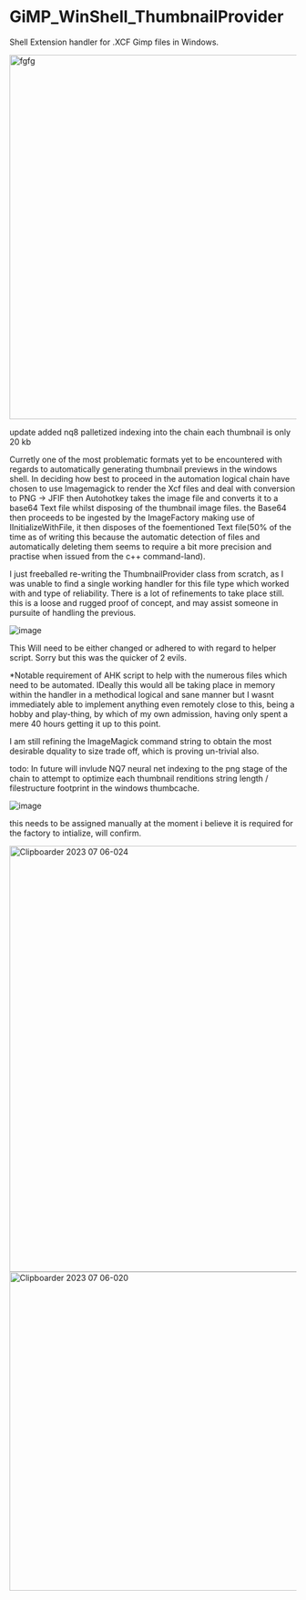 # GiMP_WinShell_ThumbnailProvider
Shell Extension handler for .XCF Gimp files in Windows.

<img width="640" alt="fgfg" src="https://github.com/wolfman616/GiMP_WinShell_ThumbnailProvider/assets/62726599/adb0c117-5cb7-465c-9c06-732b3fe53cbe">

update added nq8 palletized indexing  into the chain each thumbnail is only 20 kb

Curretly one of the most problematic formats yet to be encountered with regards to automatically generating thumbnail previews in the windows shell.
In deciding how best to proceed in the automation logical chain have chosen to use Imagemagick to render the Xcf files and deal with conversion to PNG -> JFIF then Autohotkey takes the image file and converts it to a base64 Text file whilst disposing of the thumbnail image files. the Base64 then proceeds to be ingested by the ImageFactory making use of IInitializeWithFile, it then disposes of the foementioned Text file(50% of the time as of writing this because the automatic detection of files and automatically deleting them seems to require a bit more precision and practise when issued from the c++ command-land). 

I just freeballed re-writing the ThumbnailProvider class from scratch, as I was unable to find a single working handler for this file type which worked with and type of reliability. There is a lot of refinements to take place still. this is a loose and rugged proof of concept, and may assist someone in pursuite of handling the previous.


![image](https://github.com/wolfman616/GiMP_WinShell_ThumbnailProvider/assets/62726599/22672782-56d6-4df1-a1a5-0b9dbd5c8c6b)

This Will need to be either changed or adhered to with regard to helper script. Sorry but this was the quicker of 2 evils.

*Notable requirement of AHK script to help with the numerous files which need to be automated. IDeally this would all be taking place in memory within the handler in a methodical logical and sane manner but I wasnt immediately able to implement anything even remotely close to this, being a hobby and play-thing, by which of my own admission, having only spent a mere 40 hours getting it up to this point.

I am still refining the ImageMagick command string to obtain the most desirable dquality to size trade off, which is proving un-trivial also.

todo:
In future will invlude NQ7 neural net indexing to the png stage of the chain to attempt to optimize each thumbnail renditions string length / filestructure footprint in the windows thumbcache.

![image](https://github.com/wolfman616/GiMP_WinShell_ThumbnailProvider/assets/62726599/7b16830d-8d07-415b-8130-9487187d416d)

this needs to be assigned manually at the moment i believe it is required for the factory to intialize, will confirm.

<img width="748" alt="Clipboarder 2023 07 06-024" src="https://github.com/wolfman616/GiMP_WinShell_ThumbnailProvider/assets/62726599/f89136ac-1b6d-48f6-8156-f91bcf1da228">

<img width="560" alt="Clipboarder 2023 07 06-020" src="https://github.com/wolfman616/GiMP_WinShell_ThumbnailProvider/assets/62726599/0040d80d-3d7c-438a-ae59-413dac5cc713">
